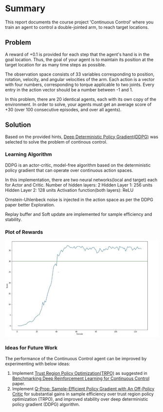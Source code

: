 # Summary

This report documents the course project 'Continuous Control' where you train an agent to control a double-jointed arm, to reach target locations.

## Problem

A reward of +0.1 is provided for each step that the agent's hand is in the goal location. Thus, the goal of your agent is to maintain its position at the target location for as many time steps as possible.

The observation space consists of 33 variables corresponding to position, rotation, velocity, and angular velocities of the arm. Each action is a vector with four numbers, corresponding to torque applicable to two joints. Every entry in the action vector should be a number between -1 and 1.

In this problem, there are 20 identical agents, each with its own copy of the environment.
In order to solve, your agents must get an average score of +30 (over 100 consecutive episodes, and over all agents).

## Solution

Based on the provided hints, [Deep Deterministic Policy Gradient(DDPG)](https://arxiv.org/abs/1509.02971) was selected to solve the problem of continous control.

### Learning Algorithm

DDPG is an actor-critic, model-free algorithm based on the deterministic policy gradient that can operate over continuous action spaces.

In this implementation, there are two neural networks(local and target) each for Actor and Critic.
Number of hidden layers: 2
Hidden Layer 1: 256 units
Hidden Layer 2: 128 units
Activation function(both layers): ReLU

Ornstein-Uhlenbeck noise is injected in the action space as per the DDPG paper better Exploration.

Replay buffer and Soft update are implemented for sample efficiency and stability.

### Plot of Rewards

![](plot_p2.JPG)

### Ideas for Future Work

The performance of the Continuous Control agent can be improved by experimenting with below ideas:
 1. Implement [Trust Region Policy Optimization(TRPO)](https://arxiv.org/abs/1502.05477) as suggested in [Benchmarking Deep Reinforcement Learning for Continuous Control](https://arxiv.org/abs/1604.06778) paper.
 2. Implement [Q-Prop: Sample-Efficient Policy Gradient with An Off-Policy Critic](https://arxiv.org/abs/1611.02247) for substantial gains in sample efficiency over trust region policy optimization (TRPO), and improved stability over deep deterministic policy gradient (DDPG) algorithm.


```python

```
